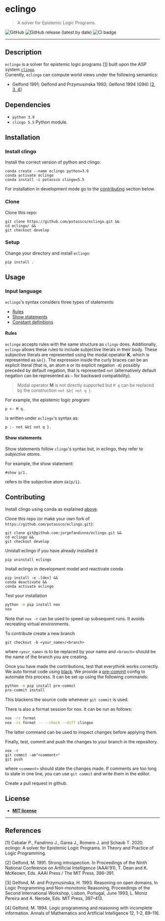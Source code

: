 # eclingo

> A solver for Epistemic Logic Programs.

![GitHub](https://img.shields.io/github/license/potassco/eclingo?color=blue)
![GitHub release (latest by date)](https://img.shields.io/github/v/release/potassco/eclingo)
![CI badge](https://github.com/jorgefandinno/eclingo/workflows/CI/badge.svg)


---

## Description
`eclingo` is a solver for epistemic logic programs [[1]](#References) built upon the ASP system [`clingo`](https://github.com/potassco/clingo).  
Currently, `eclingo` can compute world views under the following semantics:
- Gelfond 1991; Gelfond and Przymusinska 1993; Gelfond 1994 (G94) [[2, 3, 4]](#References)

## Dependencies

- `python 3.9`
- `clingo 5.5` Python module.

## Installation

### Install clingo

Install the correct version of python and clingo:
```
conda create --name eclingo python=3.9
conda activate eclingo
conda install -c potassco clingo=5.5
```

For installation in development mode go to the [contributing](#Contributing) section below.

### Clone

Clone this repo:
```
git clone https://github.com/potassco/eclingo.git &&
cd eclingo/ &&
git checkout develop
```

### Setup

Change your directory and install `eclingo`:
```
pip install .
```

## Usage


### Input language

`eclingo`'s syntax considers three types of statements:
- [Rules](#rules)
- [Show statements](#show-statements)
- [Constant definitions](#constant-definitions)

#### Rules

`eclingo` accepts rules with the same structure as `clingo` does. Additionally, `eclingo` allows these rules to include subjective literals in their body. These subjective literals are represented using the modal operator **K**, which is represented as `&k{}`. The expression inside the curly braces can be an explicit literal (that is, an atom `A` or its explicit negation `-A`) possibly preceded by default negation, that is represented `not` (alternatively default negation can be represented as `~` for backward compatibility).

> Modal operator **M** is not directly supported but `M q` can be replaced by the construction `not &k{ not q }`.

For example, the epistemic logic program:
```
p <- M q.
```
is written under `eclingo`'s syntax as:
```
p :- not &k{ not q }.
```

#### Show statements
Show statements follow `clingo`'s syntax but, in eclingo, they refer to *subjective atoms*.

For example, the show statement:
```
#show p/1.
```
refers to the subjective atom `&k{p/1}`.

## Contributing

Install clingo using conda as explained [above](#Install-clingo).

Clone this repo (or make your own fork of ```https://github.com/potassco/eclingo.git```):
```
git clone git@github.com:jorgefandinno/eclingo.git &&
cd eclingo &&
git checkout develop
```
Unistall eclingo if you have already installed it
```
pip uninstall eclingo
```
Install eclingo in development model and reactivate conda
```
pip install -e .[dev] &&
conda deactivate &&
conda activate eclingo
```

Test your installation
```bash
python -m pip install nox
nox
```
Note that `nox -r` can be used to speed up subsequent runs. It avoids
recreating virtual environments.
<!-- mypy eclingo -->

To contribute create a new branch
```
git checkout -b <your_name>/<branch>
```
where ```<your_name>``` is to be replaced by your name and ```<branch>``` should be the name of the branch you are creating.

Once you have made the contributions, test that everythink works correctly. 
We auto format code using [black]. We provide a [pre-commit][pre]
config to automate this process. It can be set up using the following commands:

```bash
python -m pip install pre-commit
pre-commit install
```

This blackens the source code whenever `git commit` is used.

There is also a format session for nox. It can be run as follows:

```bash
nox -rs format
nox -rs format -- --check --diff clingox
```

The latter command can be used to inspect changes before applying them.


Finally, test, commit and push the changes to your branch in the repository.
```
nox -r
git commit -am"<comment>"
git push
```
where `<comment>` should state the changes made. If comments are too long to state in one line, you can use ```git commit``` and write them in the editor.

Create a pull request in github.

[doc]: https://potassco.org/clingo/python-api/current/
[nox]: https://nox.thea.codes/en/stable/index.html
[pre]: https://pre-commit.com/
[black]: https://black.readthedocs.io/en/stable/

## License

- **[MIT license](https://github.com/potassco/eclingo/blob/master/LICENSE)**

---

## References

[1] Cabalar P., Fandinno J., Garea J., Romero J. and Schaub T. 2020. eclingo: A solver for Epistemic Logic Programs. In Theory and Practice of Logic Programming.

[2] Gelfond, M. 1991. Strong introspection. In Proceedings of the Ninth National Conference on Artificial Intelligence (AAAI’91), T. Dean and K. McKeown, Eds. AAAI Press / The MIT Press, 386–391.

[3] Gelfond, M. and Przymusinska, H. 1993. Reasoning on open domains. In Logic Programming and Non-monotonic Reasoning, Proceedings of the Second International Workshop, Lisbon, Portugal, June 1993, L. Moniz Pereira and A. Nerode, Eds. MIT Press, 397–413.

[4] Gelfond, M. 1994. Logic programming and reasoning with incomplete information. Annals of Mathematics and Artificial Intelligence 12, 1-2, 89–116.
